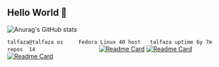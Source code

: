 ## Hello World 👋

![Anurag's GitHub stats](https://github-readme-stats.vercel.app/api?username=talfaza&show_icons=true&theme=github_dark&include_all_commits=true)

`
talfaza@talfaza
os     Fedora Linux 40
host   talfaza
uptime 6y 7m
repos  14                    
`
[![Readme Card](https://github-readme-stats.vercel.app/api/pin/?username=Talfaza&repo=dotfiles&theme=github_dark)](https://github.com/Talfaza/dotfiles)
[![Readme Card](https://github-readme-stats.vercel.app/api/pin/?username=Talfaza&repo=BridgeHub&theme=github_dark)](https://github.com/Talfaza/BridgeHub)
[![Readme Card](https://github-readme-stats.vercel.app/api/pin/?username=Talfaza&repo=Face-Smart&theme=github_dark)](https://github.com/Talfaza/Face-Smart)
